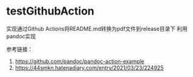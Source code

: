 # testGithubAction
实现通过Github Actions将README.md转换为pdf文件到release目录下
利用pandoc实现

参考链接：
1. https://github.com/pandoc/pandoc-action-example
2. https://44smkn.hatenadiary.com/entry/2021/03/23/224925
